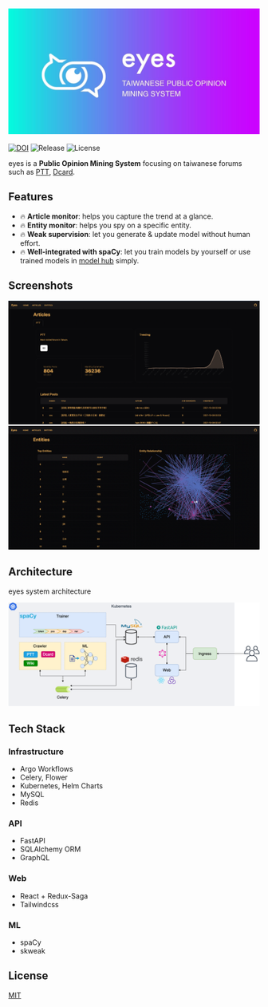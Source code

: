 # <img align='center' src="./doc/static/images/brand_dark.jpg">

[![DOI](https://zenodo.org/badge/392558472.svg)](https://zenodo.org/badge/latestdoi/392558472)
![Release](https://img.shields.io/github/v/release/r05323028/eyes?include_prereleases)
![License](https://img.shields.io/github/license/r05323028/eyes)

eyes is a **Public Opinion Mining System** focusing on taiwanese forums such as [PTT](https://www.ptt.cc/bbs/hotboards.html), [Dcard](https://www.dcard.tw/f).

## Features

- :fire: **Article monitor**: helps you capture the trend at a glance.
- :fire: **Entity monitor**: helps you spy on a specific entity.
- :fire: **Weak supervision**: let you generate & update model without human effort.
- :fire: **Well-integrated with spaCy**: let you train models by yourself or use trained models in [model hub](https://spacy.io/models) simply.

## Screenshots

![Articles Dashboard](./doc/static/images/articles_dashboard.png)
![Entities Dashboard](./doc/static/images/entities_dashboard.png)

## Architecture

eyes system architecture

![Architecture](./doc/static/images/architecture.png)

## Tech Stack

### Infrastructure

- Argo Workflows
- Celery, Flower
- Kubernetes, Helm Charts
- MySQL
- Redis

### API

- FastAPI
- SQLAlchemy ORM
- GraphQL

### Web

- React + Redux-Saga
- Tailwindcss

### ML

- spaCy
- skweak

## License

[MIT](./LICENSE)
